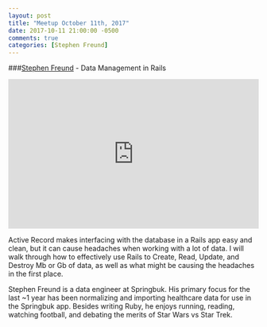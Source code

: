 ```yaml
---
layout: post
title: "Meetup October 11th, 2017"
date: 2017-10-11 21:00:00 -0500
comments: true
categories: [Stephen Freund]
---
```


###[Stephen Freund](https://twitter.com/10scuba_steve) - Data Management in Rails
<iframe width="100%" height="300" src="https://www.youtube.com/embed/-tA1PzyMnds" frameborder="0" allowfullscreen></iframe>

Active Record makes interfacing with the database in a Rails app easy and clean, but it can cause headaches when working with a lot of data. I will walk through how to effectively use Rails to Create, Read, Update, and Destroy Mb or Gb of data, as well as what might be causing the headaches in the first place.

Stephen Freund is a data engineer at Springbuk. His primary focus for the last ~1 year has been normalizing and importing healthcare data for use in the Springbuk app. Besides writing Ruby, he enjoys running, reading, watching football, and debating the merits of Star Wars vs Star Trek.
